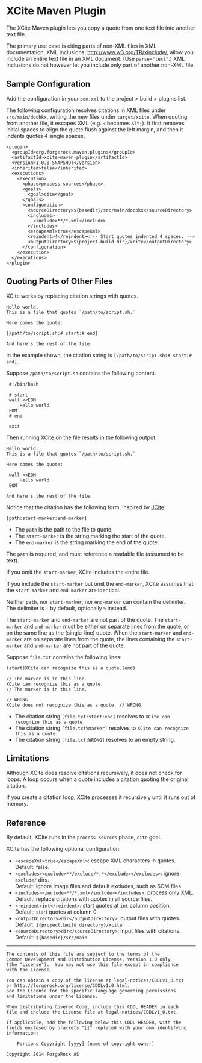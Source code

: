 # XCite Maven Plugin

The XCite Maven plugin lets you
copy a quote from one text file into another text file.

The primary use case is citing parts of non-XML files in XML documentation.
XML Inclusions, <http://www.w3.org/TR/xinclude/>,
allow you include an entire text file in an XML document.
(Use `parse="text"`.)
XML Inclusions do not however let you include only part of another non-XML file.


## Sample Configuration

Add the configuration in your `pom.xml` to the project > build > plugins list.

The following configuration resolves citations in XML files
under `src/main/docbkx`, writing the new files under `target/xcite`.
When quoting from another file, it escapes XML (e.g. `<` becomes `&lt;`).
It first removes initial spaces to align the quote flush against the left margin,
and then it indents quotes 4 single spaces.

    <plugin>
      <groupId>org.forgerock.maven.plugins</groupId>
      <artifactId>xcite-maven-plugin</artifactId>
      <version>1.0.0-SNAPSHOT</version>
      <inherited>false</inherited>
      <executions>
        <execution>
          <phase>process-sources</phase>
          <goals>
            <goal>cite</goal>
          </goals>
          <configuration>
            <sourceDirectory>${basedir}/src/main/docbkx</sourceDirectory>
            <includes>
              <include>**/*.xml</include>
            </includes>
            <escapeXml>true</escapeXml>
            <reindent>4</reindent><!-- Start quotes indented 4 spaces. -->
            <outputDirectory>${project.build.dir}/xcite</outputDirectory>
          </configuration>
        </execution>
      </executions>
    </plugin>


## Quoting Parts of Other Files

XCite works by replacing citation strings with quotes.

    Hello world.
    This is a file that quotes `/path/to/script.sh.`
    
    Here comes the quote:
    
    [/path/to/script.sh:# start:# end]
    
    And here's the rest of the file.

In the example shown, the citation string is
`[/path/to/script.sh:# start:# end]`.

Suppose `/path/to/script.sh` contains the following content.

     #!/bin/bash
     
     # start
     wall <<EOM
         Hello world
     EOM
     # end
     
     exit

Then running XCite on the file results in the following output.

    Hello world.
    This is a file that quotes `/path/to/script.sh.`
    
    Here comes the quote:
    
     wall <<EOM
         Hello world
     EOM
    
    And here's the rest of the file.

Notice that the citation has the following form,
inspired by [JCite](http://www.arrenbrecht.ch/jcite/):

    [path:start-marker:end-marker]

* The `path` is the path to the file to quote.
* The `start-marker` is the string marking the start of the quote.
* The `end-marker` is the string marking the end of the quote.

The `path` is required, and must reference a readable file (assumed to be text).

If you omit the `start-marker`, XCite includes the entire file.

If you include the `start-marker` but omit the `end-marker`,
XCite assumes that the `start-marker` and `end-marker` are identical.

Neither `path`, nor `start-marker`, nor `end-marker` can contain the delimiter.
The delimiter is `:` by default, optionally `%` instead.

The `start-marker` and `end-marker` are not part of the quote.
The `start-marker` and `end-marker` must be either
on separate lines from the quote,
or on the same line as the (single-line) quote.
When the `start-marker` and `end-marker` are on separate lines from the quote,
the lines containing the `start-marker` and `end-marker`
are not part of the quote.

Suppose `file.txt` contains the following lines:

    (start)XCite can recognize this as a quote.(end)

    // The marker is in this line.
    XCite can recognize this as a quote.
    // The marker is in this line.

    // WRONG
    XCite does not recognize this as a quote. // WRONG

* The citation string `[file.txt:start:end]` resolves to
  `XCite can recognize this as a quote.`
* The citation string `[file.txt%marker]` resolves to
  `XCite can recognize this as a quote.`
* The citation string `[file.txt:WRONG]` resolves to an empty string.


## Limitations

Although XCite does resolve citations recursively, it does not check for loops.
A loop occurs when a quote includes a citation quoting the original citation.

If you create a citation loop,
XCite processes it recursively until it runs out of memory.


## Reference

By default, XCite runs in the `process-sources` phase, `cite` goal.

XCite has the following optional configuration:

* `<escapeXml>true</escapeXml>`: escape XML characters in quotes.<br>
  Default: false.
* `<excludes><exclude>**/exclude/*.*</exclude></excludes>`: ignore `exclude/` dirs.<br>
  Default: ignore image files and default excludes, such as SCM files.
* `<includes><include>**/*.xml</include></includes>`: process only XML.<br>
  Default: replace citations with quotes in all source files.
* `<reindent>int</reindent>`: start quotes at `int` column position.<br>
  Default: start quotes at column 0.
* `<outputDirectory>dir</outputDirectory>`: output files with quotes.<br>
  Default: `${project.build.directory}/xcite`.
* `<sourceDirectory>dir</sourceDirectory>`: input files with citations.<br>
  Default: `${basedir}/src/main`.

*****

    The contents of this file are subject to the terms of the
    Common Development and Distribution License, Version 1.0 only
    (the "License").  You may not use this file except in compliance
    with the License.
    
    You can obtain a copy of the license at legal-notices/CDDLv1_0.txt
    or http://forgerock.org/license/CDDLv1.0.html.
    See the License for the specific language governing permissions
    and limitations under the License.
    
    When distributing Covered Code, include this CDDL HEADER in each
    file and include the License file at legal-notices/CDDLv1_0.txt.
    
    If applicable, add the following below this CDDL HEADER, with the
    fields enclosed by brackets "[]" replaced with your own identifying
    information:
    
        Portions Copyright [yyyy] [name of copyright owner]

    Copyright 2014 ForgeRock AS
